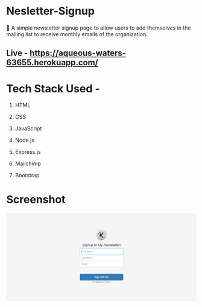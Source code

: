 # Nesletter-Signup
📰 A simple newsletter signup page to allow users to add themselves in the mailing list to receive monthly emails of the organization.

## Live - https://aqueous-waters-63655.herokuapp.com/

# Tech Stack Used -

1) HTML

3) CSS

4) JavaScript

5) Node.js

6) Express.js

7) Mailchimp

8) Bootstrap

# Screenshot

![](images/homw.png)
